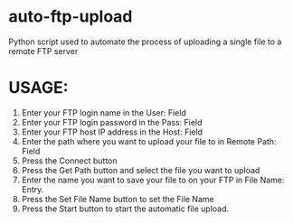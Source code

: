 # auto-ftp-upload
Python script used to automate the process of uploading a single file to a remote FTP server

# USAGE:
1. Enter your FTP login name in the User: Field
2. Enter your FTP login password in the Pass: Field
3. Enter your FTP host IP address in the Host: Field
4. Enter the path where you want to upload your file to in Remote Path: Field
5. Press the Connect button
6. Press the Get Path button and select the file you want to upload
7. Enter the name you want to save your file to on your FTP in File Name: Entry.
7. Press the Set File Name button to set the File Name
8. Press the Start button to start the automatic file upload.